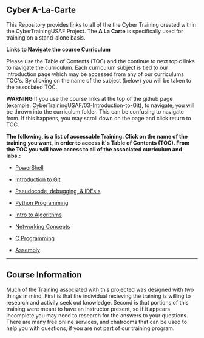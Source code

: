 ## Cyber A-La-Carte

This Repository provides links to all of the the Cyber Training created within the CyberTrainingUSAF Project.  The **A La Carte** is specifically used for training on a stand-alone basis.

**Links to Navigate the course Curriculum**

Please use the Table of Contents (TOC) and the continue to next topic links to navigate the curriculum. Each curriculum subject is tied to our introduction page which may be accessed from any of our curriculums TOC's. By clicking on the name of the subject (below) you will be taken to the associated TOC. 

**WARNING** If you use the course links at the top of the github page (example: CyberTrainingUSAF/03-Introduction-to-Git), to navigate; you will be thrown into the curriculum folder. This can be confusing to navigate from.  If this happens, you may scroll down on the page and click return to TOC.

**The following, is a list of accessable Training.  Click on the name of the training you want, in order to access it's Table of Contents (TOC).  From the TOC you will have access to all of the associated curriculum and labs.:**

* <a href="https://github.com/CyberTrainingUSAF/Powershell_Training/blob/master/00-Table-of-Contents.md" > PowerShell </a>

* <a href="https://github.com/CyberTrainingUSAF/02-Introduction-to-Git/blob/master/00-Table-of-Contents.md" > Introduction to Git </a>

* <a href="https://github.com/CyberTrainingUSAF/03-IDE-s-and-Algorithms-Pt.-1/blob/master/00-Table-of-Contents.md" > Pseudocode, debugging, & IDEs's </a>

* <a href="https://github.com/CyberTrainingUSAF/05-Python-Programming/blob/master/00-Table-of-Contents.md" > Python Programming </a>

* <a href="https://github.com/CyberTrainingUSAF/06-Intro-to-Algorithms/blob/master/00-Table-of-Contents.md" > Intro to Algorithms </a>

* <a href="https://github.com/CyberTrainingUSAF/07-Network-Programming/blob/master/00-Table-of-Contents.md" > Networking Concepts </a>

* <a href="https://github.com/CyberTrainingUSAF/04-C-Programming/blob/master/00-Table-of-Contents.md" > C Programming </a>

* <a href="https://github.com/CyberTrainingUSAF/04-C-Programming/blob/master/00-Table-of-Contents.md" > Assembly </a>

---

## Course Information

Much of the Training associated with this projected was designed with two things in mind.  First is that the individual recieving the training is willing to research and activily seek out knowledge.  Second is that portions of this training were meant to have an instructor present, so if it appears incomplete you may need to research for the answers to your questions.  There are many free online services, and chatrooms that can be used to help you with questions, if you are not part of our training program.  


